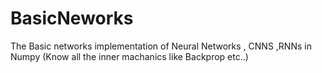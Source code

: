 # BasicNeworks
The Basic networks implementation of Neural Networks , CNNS ,RNNs in Numpy (Know all the inner machanics like Backprop etc..)
